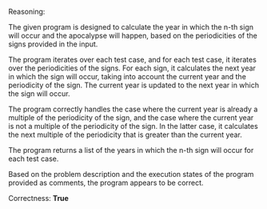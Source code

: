 Reasoning:

The given program is designed to calculate the year in which the n-th sign will occur and the apocalypse will happen, based on the periodicities of the signs provided in the input.

The program iterates over each test case, and for each test case, it iterates over the periodicities of the signs. For each sign, it calculates the next year in which the sign will occur, taking into account the current year and the periodicity of the sign. The current year is updated to the next year in which the sign will occur.

The program correctly handles the case where the current year is already a multiple of the periodicity of the sign, and the case where the current year is not a multiple of the periodicity of the sign. In the latter case, it calculates the next multiple of the periodicity that is greater than the current year.

The program returns a list of the years in which the n-th sign will occur for each test case.

Based on the problem description and the execution states of the program provided as comments, the program appears to be correct.

Correctness: **True**